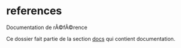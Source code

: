 ﻿# references

Documentation de rÃ©fÃ©rence

Ce dossier fait partie de la section [docs](..) qui contient documentation.
